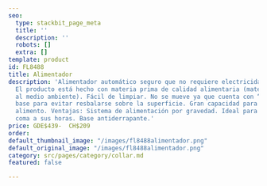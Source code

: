 ```yaml
---
seo:
  type: stackbit_page_meta
  title: ''
  description: ''
  robots: []
  extra: []
template: product
id: FL8488
title: Alimentador
description: 'Alimentador automático seguro que no requiere electricidad. - GRAVEDAD-
  El producto está hecho con materia prima de calidad alimentaria (material amigable
  al medio ambiente). Fácil de limpiar. No se mueve ya que cuenta con “gomas en la
  base para evitar resbalarse sobre la superficie. Gran capacidad para almacenar el
  alimento. Ventajas: Sistema de alimentación por gravedad. Ideal para que tu mascota
  coma a sus horas. Base antiderrapante.'
price: GDE$439-  CH$209
order: 
default_thumbnail_image: "/images/fl8488alimentador.png"
default_original_image: "/images/fl8488alimentador.png"
category: src/pages/category/collar.md
featured: false

---
```

